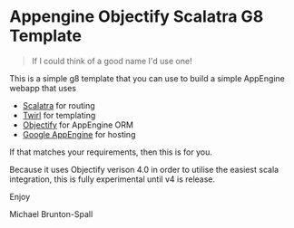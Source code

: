 Appengine Objectify Scalatra G8 Template
========================================

> If I could think of a good name I'd use one!

This is a simple g8 template that you can use to build a simple AppEngine webapp that uses

   * [Scalatra](http://www.scalatra.org) for routing
   * [Twirl](https://github.com/spray/twirl) for templating
   * [Objectify](http://code.google.com/p/objectify-appengine) for AppEngine ORM
   * [Google AppEngine](http://appengine.google.com) for hosting

If that matches your requirements, then this is for you.

Because it uses Objectify verison 4.0 in order to utilise the easiest scala integration, this is fully experimental until v4 is release.

Enjoy

Michael Brunton-Spall

